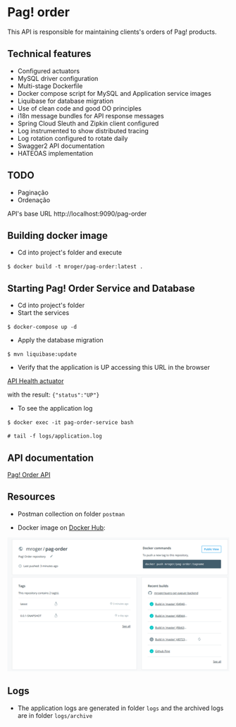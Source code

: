# Pag! order

This API is responsible for maintaining clients's orders of Pag! products.

##  Technical features

* Configured actuators
* MySQL driver configuration
* Multi-stage Dockerfile
* Docker compose script for MySQL and Application service images
* Liquibase for database migration
* Use of clean code and good OO principles
* i18n message bundles for API response messages
* Spring Cloud Sleuth and Zipkin client configured
* Log instrumented to show distributed tracing
* Log rotation configured to rotate daily
* Swagger2 API documentation
* HATEOAS implementation

## TODO

* Paginação
* Ordenação

API's base URL http://localhost:9090/pag-order

## Building docker image

* Cd into project's folder and execute

`$ docker build -t mroger/pag-order:latest .`

## Starting Pag! Order Service and Database

* Cd into project's folder
* Start the services

`$ docker-compose up -d`

* Apply the database migration

`$ mvn liquibase:update`

* Verify that the application is UP accessing this URL in the browser

[API Health actuator](http://localhost:9090/pag-order/actuator/health)

with the result: `{"status":"UP"}`

* To see the application log

`$ docker exec -it pag-order-service bash`

`# tail -f logs/application.log`

## API documentation

[Pag! Order API](http://localhost:9090/pag-order/swagger-ui.html)

## Resources

* Postman collection on folder `postman`

* Docker image on [Docker Hub](https://cloud.docker.com/repository/docker/mroger/pag-order/general):

![](docker_image.png)

## Logs

* The application logs are generated in folder `logs` and the archived logs are in folder `logs/archive`
